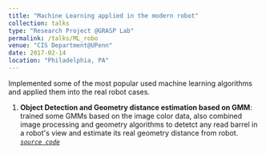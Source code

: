 ```yaml
---
title: "Machine Learning applied in the modern robot"
collection: talks
type: "Research Project @GRASP Lab"
permalink: /talks/ML_robo
venue: "CIS Department@UPenn"
date: 2017-02-14
location: "Philadelphia, PA"
---
```


Implemented some of the most popular used machine learning algorithms and applied them into the real robot cases.  
1. **Object Detection and Geometry distance estimation based on GMM**: trained some GMMs based on the image color data, also combined image processing and geometry algorithms to detetct any read barrel in a robot's view and estimate its real geometry distance from robot. *[`source code`](https://github.com/haoyuanz13/Machine_Learning_in_Robotics/tree/master/object_detection_GMM)*
